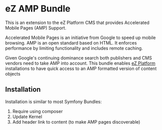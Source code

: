 # eZ AMP Bundle
This is an extension to the eZ Platform CMS that provides Accelerated Mobile Pages (AMP) Support.

Accelerated Mobile Pages is an initiative from Google to speed up mobile browsing. AMP is an open standard based on HTML. It enforces performance by limiting functionality and includes remote caching.

Given Google's continuing dominance search both publishers and CMS vendors need to take AMP into account. This bundle enables <a href="http://ezplatform.com">eZ Platform</a> installations to have quick access to an AMP formatted version of content objects

## Installation

Installation is similar to most Symfony Bundles:

1. Require using composer
2. Update Kernel
3. Add header link to content (to make AMP pages discoverable)
